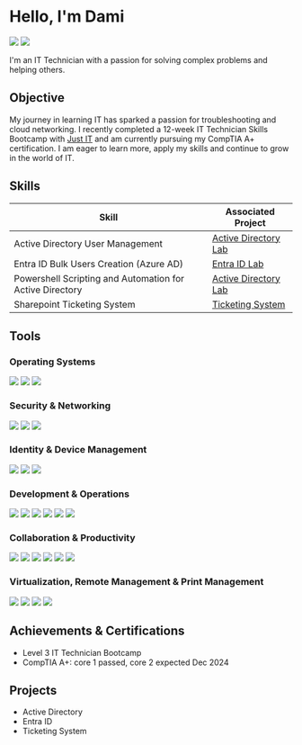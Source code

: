 # Hello, I'm Dami
<a href="https://www.linkedin.com/in/dami-a-388b01103/"><img src="https://img.shields.io/badge/-LinkedIn-0072b1?&style=for-the-badge&logo=linkedin&logoColor=white" /></a> <a href="https://medium.com/@damiadebayo98">
    <img src="https://img.shields.io/badge/-Medium-12100E?style=for-the-badge&logo=medium&logoColor=white" />
</a>



I'm an IT Technician with a passion for solving complex problems and helping others.

## Objective

My journey in learning IT has sparked a passion for troubleshooting and cloud networking. I recently completed a 12-week IT Technician Skills Bootcamp with <a href="https://www.justit.co.uk/candidates/training-programmes/it-technician-skills-bootcamps/">Just IT</a>
 and am currently pursuing my CompTIA A+ certification. I am eager to learn more, apply my skills and continue to grow in the world of IT.

## Skills


| Skill                                         | Associated Project         |
|-----------------------------------------------|----------------------------|
| Active Directory User Management         | <a href="https://github.com/MrDamiAde/Active-Directory-">Active Directory Lab</a>|
| Entra ID Bulk Users Creation  (Azure AD) | <a href="https://github.com/MrDamiAde/Entra-ID">Entra ID Lab</a>|
| Powershell Scripting and Automation for Active Directory     | <a href="https://github.com/MrDamiAde/Active-Directory-">Active Directory Lab</a>|
| Sharepoint Ticketing System    | <a href="https://github.com/MrDamiAde/Creating-A-Ticketing-System">Ticketing System</a>|


## Tools

### Operating Systems
<a href="https://www.microsoft.com/windows/windows-10"><img src="https://img.shields.io/badge/Windows_10-0078D6?style=for-the-badge&logo=windows&logoColor=white" /></a>
<a href="https://www.microsoft.com/windows/windows-11"><img src="https://img.shields.io/badge/Windows_11-0078D6?style=for-the-badge&logo=windows&logoColor=white" /></a>
<a href="https://www.apple.com/macos/"><img src="https://img.shields.io/badge/macOS-000000?style=for-the-badge&logo=apple&logoColor=white" /></a>

### Security & Networking
<a href="https://www.microsoft.com/en-us/windows/comprehensive-security"><img src="https://img.shields.io/badge/Microsoft_Windows_Defender-0078D4?style=for-the-badge&logo=windows&logoColor=white" /></a>
<a href="https://www.wireshark.org/"><img src="https://img.shields.io/badge/Wireshark-1679A7?style=for-the-badge&logo=wireshark&logoColor=white" /></a>
<a href="https://www.kali.org/"><img src="https://img.shields.io/badge/Kali_Linux-557C1E?style=for-the-badge&logo=kali-linux&logoColor=white" /></a>

### Identity & Device Management
<a href="https://entra.microsoft.com/"><img src="https://img.shields.io/badge/Entra_ID-0078D4?style=for-the-badge&logo=microsoft&logoColor=white" /></a>
<a href="https://learn.microsoft.com/en-us/azure/active-directory/"><img src="https://img.shields.io/badge/Active_Directory-0078D4?style=for-the-badge&logo=microsoft&logoColor=white" /></a>
<a href="https://learn.microsoft.com/en-us/mem/"><img src="https://img.shields.io/badge/Microsoft_Intune-0078D4?style=for-the-badge&logo=microsoft&logoColor=white" /></a>

### Development & Operations
<a href="https://docs.microsoft.com/en-us/powershell/"><img src="https://img.shields.io/badge/PowerShell-5391FE?style=for-the-badge&logo=powershell&logoColor=white" /></a>
<a href="https://azure.microsoft.com/"><img src="https://img.shields.io/badge/Azure-0078D4?style=for-the-badge&logo=microsoft-azure&logoColor=white" /></a>
<a href="https://www.microsoft.com/en-us/microsoft-365/endpoint-manager"><img src="https://img.shields.io/badge/Microsoft_Endpoint_Manager-0078D4?style=for-the-badge&logo=microsoft&logoColor=white" /></a>
<a href="https://github.com/"><img src="https://img.shields.io/badge/GitHub-181717?style=for-the-badge&logo=github&logoColor=white" /></a>
<a href="https://powerbi.microsoft.com/"><img src="https://img.shields.io/badge/Power_BI-F2C811?style=for-the-badge&logo=power-bi&logoColor=white" /></a>
<a href="https://powerautomate.microsoft.com/"><img src="https://img.shields.io/badge/Power_Automate-0366D6?style=for-the-badge&logo=power-automate&logoColor=white" /></a>

### Collaboration & Productivity
<a href="https://miro.com/"><img src="https://img.shields.io/badge/Miro-1D75C2?style=for-the-badge&logo=miro&logoColor=white" /></a>
<a href="https://www.atlassian.com/software/jira"><img src="https://img.shields.io/badge/Jira-0052CC?style=for-the-badge&logo=jira&logoColor=white" /></a>
<a href="https://www.microsoft.com/en-us/microsoft-365/sharepoint/collaboration"><img src="https://img.shields.io/badge/SharePoint-0078D4?style=for-the-badge&logo=microsoft-sharepoint&logoColor=white" /></a>
<a href="https://slack.com/"><img src="https://img.shields.io/badge/Slack-4A154B?style=for-the-badge&logo=slack&logoColor=white" /></a>
<a href="https://www.microsoft.com/microsoft-forms"><img src="https://img.shields.io/badge/Microsoft_Forms-0078D4?style=for-the-badge&logo=microsoft&logoColor=white" /></a>
<a href="https://www.box.com/en-gb/home?url_redirect=www.google.com%2F"><img src="https://img.shields.io/badge/Box-00C4CC?style=for-the-badge&logo=box&logoColor=white" /></a>

### Virtualization, Remote Management & Print Management
<a href="https://www.virtualbox.org/"><img src="https://img.shields.io/badge/VirtualBox-183A61?style=for-the-badge&logo=virtualbox&logoColor=white" /></a>
<a href="https://www.papercut.com/"><img src="https://img.shields.io/badge/PaperCut-00CC00?style=for-the-badge&logo=papercut&logoColor=white" /></a>
<a href="https://www.teamviewer.com/"><img src="https://img.shields.io/badge/TeamViewer-0D2DFF?style=for-the-badge&logo=teamviewer&logoColor=white" /></a>
<a href="https://www.datto.com/"><img src="https://img.shields.io/badge/Datto_RMM-0000CC?style=for-the-badge&logo=datto&logoColor=white" /></a>





## Achievements & Certifications

- Level 3 IT Technician Bootcamp
- CompTIA A+: core 1 passed, core 2 expected Dec 2024


## Projects
- Active Directory
- Entra ID
- Ticketing System
